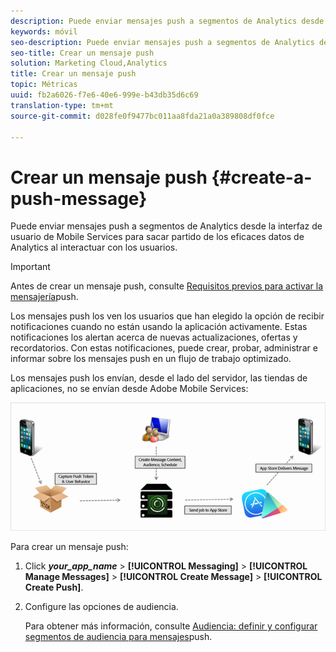 ```yaml
---
description: Puede enviar mensajes push a segmentos de Analytics desde la interfaz de usuario de Mobile Services para sacar partido de los eficaces datos de Analytics al interactuar con los usuarios.
keywords: móvil
seo-description: Puede enviar mensajes push a segmentos de Analytics desde la interfaz de usuario de Mobile Services para sacar partido de los eficaces datos de Analytics al interactuar con los usuarios.
seo-title: Crear un mensaje push
solution: Marketing Cloud,Analytics
title: Crear un mensaje push
topic: Métricas
uuid: fb2a6026-f7e6-40e6-999e-b43db35d6c69
translation-type: tm+mt
source-git-commit: d028fe0f9477bc011aa8fda21a0a389808df0fce

---
```



# Crear un mensaje push {#create-a-push-message}

Puede enviar mensajes push a segmentos de Analytics desde la interfaz de usuario de Mobile Services para sacar partido de los eficaces datos de Analytics al interactuar con los usuarios.

>[!IMPORTANT]
>
>Antes de crear un mensaje push, consulte [Requisitos previos para activar la mensajería](/help/using/c-manage-app-settings/c-mob-confg-app/configure-push-messaging/prerequisites-push-messaging.md)push.

Los mensajes push los ven los usuarios que han elegido la opción de recibir notificaciones cuando no están usando la aplicación activamente. Estas notificaciones los alertan acerca de nuevas actualizaciones, ofertas y recordatorios. Con estas notificaciones, puede crear, probar, administrar e informar sobre los mensajes push en un flujo de trabajo optimizado.

Los mensajes push los envían, desde el lado del servidor, las tiendas de aplicaciones, no se envían desde Adobe Mobile Services:

![](assets/push_message_diagram.png)

Para crear un mensaje push:

1. Click ***your_app_name*** &gt; **[!UICONTROL Messaging]** &gt; **[!UICONTROL Manage Messages]** &gt; **[!UICONTROL Create Message]** &gt; **[!UICONTROL Create Push]**.
1. Configure las opciones de audiencia.

   Para obtener más información, consulte [Audiencia: definir y configurar segmentos de audiencia para mensajes](/help/using/in-app-messaging/t-create-push-message/c-audience-push-message.md)push.
